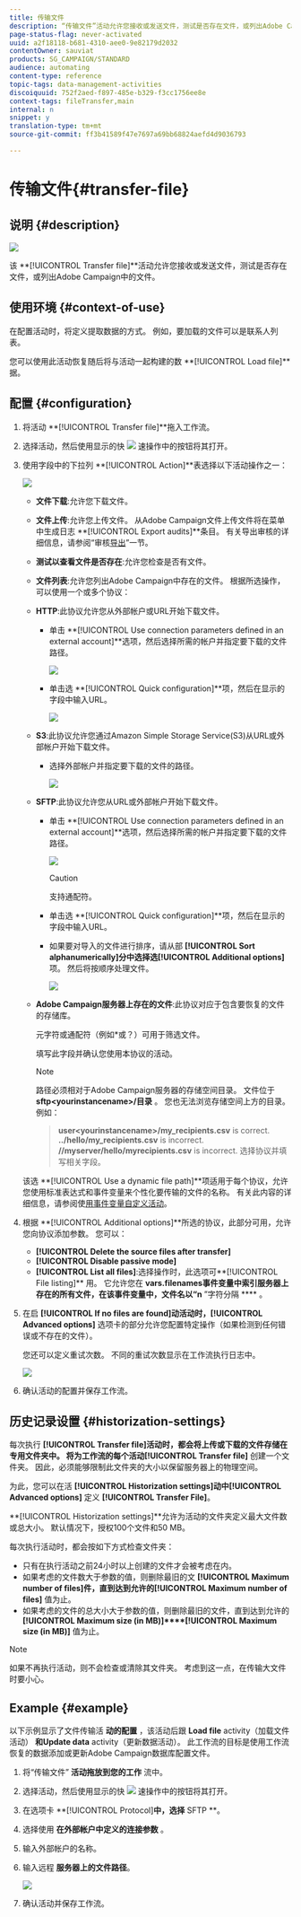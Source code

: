 ```yaml
---
title: 传输文件
description: “传输文件”活动允许您接收或发送文件，测试是否存在文件，或列出Adobe Campaign中的文件。
page-status-flag: never-activated
uuid: a2f18118-b681-4310-aee0-9e82179d2032
contentOwner: sauviat
products: SG_CAMPAIGN/STANDARD
audience: automating
content-type: reference
topic-tags: data-management-activities
discoiquuid: 752f2aed-f897-485e-b329-f3cc1756ee8e
context-tags: fileTransfer,main
internal: n
snippet: y
translation-type: tm+mt
source-git-commit: ff3b41589f47e7697a69bb68824aefd4d9036793

---
```



# 传输文件{#transfer-file}

## 说明 {#description}

![](assets/file_transfer.png)

该 **[!UICONTROL Transfer file]**活动允许您接收或发送文件，测试是否存在文件，或列出Adobe Campaign中的文件。

## 使用环境 {#context-of-use}

在配置活动时，将定义提取数据的方式。 例如，要加载的文件可以是联系人列表。

您可以使用此活动恢复随后将与活动一起构建的数 **[!UICONTROL Load file]**据。

## 配置 {#configuration}

1. 将活动 **[!UICONTROL Transfer file]**拖入工作流。
1. 选择活动，然后使用显示的快 ![](assets/edit_darkgrey-24px.png) 速操作中的按钮将其打开。
1. 使用字段中的下拉列 **[!UICONTROL Action]**表选择以下活动操作之一：

   ![](assets/wkf_file_transfer_01.png)

   * **文件下载**:允许您下载文件。
   * **文件上传**:允许您上传文件。 从Adobe Campaign文件上传文件将在菜单中生成日志 **[!UICONTROL Export audits]**条目。 有关导出审核的详细信息，请参阅“审核[导出](../../administration/using/auditing-export-logs.md)”一节。
   * **测试以查看文件是否存在**:允许您检查是否有文件。
   * **文件列表**:允许您列出Adobe Campaign中存在的文件。
   根据所选操作，可以使用一个或多个协议：

   * **HTTP**:此协议允许您从外部帐户或URL开始下载文件。

      * 单击 **[!UICONTROL Use connection parameters defined in an external account]**选项，然后选择所需的帐户并指定要下载的文件路径。

         ![](assets/wkf_file_transfer_03.png)

      * 单击选 **[!UICONTROL Quick configuration]**项，然后在显示的字段中输入URL。

         ![](assets/wkf_file_transfer_04.png)
   * **S3**:此协议允许您通过Amazon Simple Storage Service(S3)从URL或外部帐户开始下载文件。

      * 选择外部帐户并指定要下载的文件的路径。

         ![](assets/wkf_file_transfer_08.png)
   * **SFTP**:此协议允许您从URL或外部帐户开始下载文件。

      * 单击 **[!UICONTROL Use connection parameters defined in an external account]**选项，然后选择所需的帐户并指定要下载的文件路径。

         ![](assets/wkf_file_transfer_07.png)

         >[!CAUTION]
         >
         >支持通配符。

      * 单击选 **[!UICONTROL Quick configuration]**项，然后在显示的字段中输入URL。
      * 如果要对导入的文件进行排序，请从部 **[!UICONTROL Sort alphanumerically]**分中选择选**[!UICONTROL Additional options]** 项。 然后将按顺序处理文件。

         ![](assets/wkf_file_transfer_sort.png)
   * **Adobe Campaign服务器上存在的文件**:此协议对应于包含要恢复的文件的存储库。

      元字符或通配符（例如*或？）可用于筛选文件。

      填写此字段并确认您使用本协议的活动。

      >[!NOTE]
      >
      >路径必须相对于Adobe Campaign服务器的存储空间目录。 文件位于 **sftp&lt;yourinstancename>/目录** 。 您也无法浏览存储空间上方的目录。 例如：

      >**user&lt;yourinstancename>/my_recipients.csv** is correct.
      **../hello/my_recipients.csv** is incorrect.
      **//myserver/hello/myrecipients.csv** is incorrect.
   选择协议并填写相关字段。

   该选 **[!UICONTROL Use a dynamic file path]**项适用于每个协议，允许您使用标准表达式和事件变量来个性化要传输的文件的名称。 有关此内容的详细信息，请参阅使[用事件变量自定义活动](../../automating/using/calling-a-workflow-with-external-parameters.md#customizing-activities-with-events-variables)。

1. 根据 **[!UICONTROL Additional options]**所选的协议，此部分可用，允许您向协议添加参数。 您可以：

   * **[!UICONTROL Delete the source files after transfer]**
   * **[!UICONTROL Disable passive mode]**
   * **[!UICONTROL List all files]**:选择操作时，此选项可**[!UICONTROL File listing]** 用。 它允许您在 **vars.filenames事件变量中索引服务器上存在的所有文件，在该事件变量中，文件名以“n** ”字符分隔 **** 。

1. 在启 **[!UICONTROL If no files are found]**动活动时，**[!UICONTROL Advanced options]** 选项卡的部分允许您配置特定操作（如果检测到任何错误或不存在的文件）。

   您还可以定义重试次数。 不同的重试次数显示在工作流执行日志中。

   ![](assets/wkf_file_transfer_09.png)

1. 确认活动的配置并保存工作流。

## 历史记录设置 {#historization-settings}

每次执行 **[!UICONTROL Transfer file]**活动时，都会将上传或下载的文件存储在专用文件夹中。 将为工作流的每个活动**[!UICONTROL Transfer file]** 创建一个文件夹。 因此，必须能够限制此文件夹的大小以保留服务器上的物理空间。

为此，您可以在活 **[!UICONTROL Historization settings]**动中**[!UICONTROL Advanced options]** 定义 **[!UICONTROL Transfer File]**。

**[!UICONTROL Historization settings]**允许为活动的文件夹定义最大文件数或总大小。 默认情况下，授权100个文件和50 MB。

每次执行活动时，都会按如下方式检查文件夹：

* 只有在执行活动之前24小时以上创建的文件才会被考虑在内。
* 如果考虑的文件数大于参数的值，则删除最旧的文 **[!UICONTROL Maximum number of files]**件，直到达到允许的**[!UICONTROL Maximum number of files]** 值为止。
* 如果考虑的文件的总大小大于参数的值，则删除最旧的文件，直到达到允许的 **[!UICONTROL Maximum size (in MB)]****[!UICONTROL Maximum size (in MB)]** 值为止。

>[!NOTE]
如果不再执行活动，则不会检查或清除其文件夹。 考虑到这一点，在传输大文件时要小心。

## Example {#example}

以下示例显示了文件传输活 **动的配置** ，该活动后跟 **Load file** activity（加载文件活动） **和Update data** activity（更新数据活动）。 此工作流的目标是使用工作流恢复的数据添加或更新Adobe Campaign数据库配置文件。

1. 将“传输文件” **活动拖放到您的工作** 流中。
1. 选择活动，然后使用显示的快 ![](assets/edit_darkgrey-24px.png) 速操作中的按钮将其打开。
1. 在选项卡 **[!UICONTROL Protocol]**中，选择** SFTP **。
1. 选择使用 **在外部帐户中定义的连接参数** 。
1. 输入外部帐户的名称。
1. 输入远程 **服务器上的文件路径**。

   ![](assets/wkf_file_transfer_07.png)

1. 确认活动并保存工作流。

